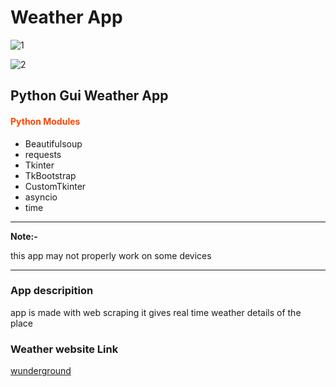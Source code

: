# Weather App

![1](https://github.com/Nishant43S/Weather-App/assets/165580472/d0d223c1-c697-41d1-99ed-6b5e8944ac88)

![2](https://github.com/Nishant43S/Weather-App/assets/165580472/b505403f-d9e6-4ffa-94a4-eae6970e7a83)
## Python Gui Weather App

 <h4 style="color: orangered;"><b>Python Modules</b></h4>
    <ul>
       <li>Beautifulsoup</li>
         <li>requests</li>
      <li>Tkinter</li>
            <li>TkBootstrap</li>
            <li>CustomTkinter</li>
       <li>asyncio</li>
            <li>time</li>
    </ul>

<hr>
    <strong>Note:-</strong>
    <p>
        this app may not properly work on some devices
    </p>

<hr>
    <h3>App descripition</h3>
    <p>
        app is made with web scraping it gives real time weather details of
        the place
    </p>
    <h3>Weather website Link</h3>
    <a href="https://www.wunderground.com">wunderground</a>
